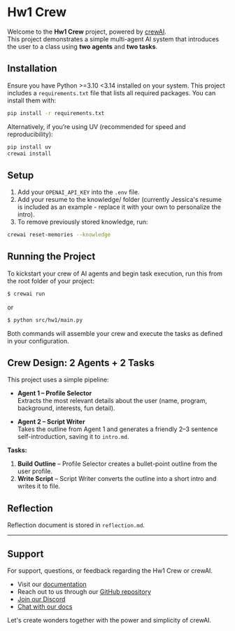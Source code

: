 # Hw1 Crew

Welcome to the **Hw1 Crew** project, powered by [crewAI](https://crewai.com).  
This project demonstrates a simple multi-agent AI system that introduces the user to a class using **two agents** and **two tasks**.

## Installation

Ensure you have Python >=3.10 <3.14 installed on your system. This project includes a `requirements.txt` file that lists all required packages. You can install them with:
```bash
pip install -r requirements.txt
```
Alternatively, if you’re using UV (recommended for speed and reproducibility):
```bash
pip install uv
crewai install
```

## Setup

1. Add your `OPENAI_API_KEY` into the `.env` file.
2. Add your resume to the knowledge/ folder (currently Jessica's resume is included as an example - replace it with your own to personalize the intro).
3. To remove previously stored knowledge, run:
```bash
crewai reset-memories --knowledge
```
   
## Running the Project

To kickstart your crew of AI agents and begin task execution, run this from the root folder of your project:

```bash
$ crewai run
```
or
```bash
$ python src/hw1/main.py
```

Both commands will assemble your crew and execute the tasks as defined in your configuration.


## Crew Design: 2 Agents + 2 Tasks

This project uses a simple pipeline:

- **Agent 1 – Profile Selector**  
  Extracts the most relevant details about the user (name, program, background, interests, fun detail).

- **Agent 2 – Script Writer**  
  Takes the outline from Agent 1 and generates a friendly 2–3 sentence self-introduction, saving it to `intro.md`.

**Tasks:**

1. **Build Outline** – Profile Selector creates a bullet-point outline from the user profile.  
2. **Write Script** – Script Writer converts the outline into a short intro and writes it to file.  

## Reflection

Reflection document is stored in `reflection.md`.

---

## Support

For support, questions, or feedback regarding the Hw1 Crew or crewAI.
- Visit our [documentation](https://docs.crewai.com)
- Reach out to us through our [GitHub repository](https://github.com/joaomdmoura/crewai)
- [Join our Discord](https://discord.com/invite/X4JWnZnxPb)
- [Chat with our docs](https://chatg.pt/DWjSBZn)

Let's create wonders together with the power and simplicity of crewAI.
